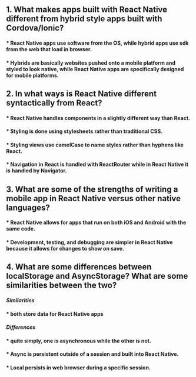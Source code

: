 ## 1. What makes apps built with React Native different from hybrid style apps built with Cordova/Ionic?
#### * React Native apps use software from the OS, while hybrid apps use sdk from the web that load in browser.
#### * Hybrids are basically websites pushed onto a mobile platform and styled to look native, while React Native apps are specifically designed for mobile platforms.
## 2. In what ways is React Native different syntactically from React?
#### * React Native handles components in a slightly different way than React.
#### * Styling is done using stylesheets rather than traditional CSS.
#### * Styling views use camelCase to name styles rather than hyphens like React.
#### * Navigation in React is handled with ReactRouter while in React Native it is handled by Navigator.

## 3. What are some of the strengths of writing a mobile app in React Native versus other native languages?
#### * React Native allows for apps that run on both iOS and Android with the same code.
#### * Development, testing, and debugging are simpler in React Native because it allows for changes to show on save.

## 4. What are some differences between localStorage and AsyncStorage? What are some similarities between the two?

#### *Similarities*
#### * both store data for React Native apps

#### *Differences*
#### * quite simply, one is asynchronous while the other is not.
#### * Async is persistent outside of a session and built into React Native.
#### * Local persists in web browser during a specific session.
